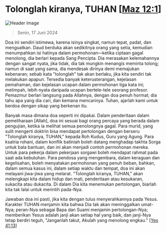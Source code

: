 
# Tolonglah kiranya, TUHAN [[Maz 12:1](http://alkitab.sabda.org/?Maz%2012:1)]

![Header Image](https://alkitab.app/slice/sunrise.jpg)

> Senin, 17 Juni 2024

Doa ini sendiri istimewa, karena isinya singkat, namun tepat, padat, dan menguatkan. Daud berduka akan sedikitnya orang yang setia, kemudian menumpahkan isi hatinya dalam permohonan—ketika ciptaan gagal menolong, dia berlari kepada Sang Pencipta. Dia merasakan kelemahannya dengan sangat nyata, jika tidak, dia tak mungkin menangis meminta tolong; namun di saat yang sama, dia mendesak dirinya demi memajukan kebenaran; sebab kata "tolonglah" tak akan berlaku, jika kita sendiri tak melakukan apapun. Tersedia banyak keterusterangan, kejelasan pemahaman, dan kejelasan ucapan dalam permohonan tiga kata ini; melimpah, lebih nyata daripada ucapan bertele-tele seorang profesor. Pemazmur berlari langsung pada Allahnya, dengan doa penuh hormat; dia tahu apa yang dia cari, dan kemana mencarinya. Tuhan, ajarlah kami untuk berdoa dengan sikap yang berkenan itu.

Banyak masa dimana doa seperti ini dipakai. Dalam penderitaan dalam pemeliharaan [Allah], doa ini sesuai bagi orang percaya yang berada dalam pengujian, ketika ia melihat semua penolongnya gagal. Para murid, yang sulit mengerti doktrin bisa mendapat pertolongan dengan berseru "Tolonglah kiranya, TUHAN," kepada Roh Kudus, Guru yang Agung. Para ksatria rohani, dalam konflik batiniah boleh datang menghadap takhta Sorga untuk bala bantuan, dan ini akan menjadi contoh permohonan mereka. Untuk para pekerja dalam pekerjaan sorgawi boleh mendapat rahmat pada saat ada kebutuhan. Para pendosa yang mengembara, dalam keraguan dan kegelisahan, boleh menyatakan permohonan yang penuh beban, bahkan, dalam semua kasus ini, dalam setiap waktu dan tempat, doa ini akan melayani jiwa-jiwa yang melarat. "Tolonglah kiranya, TUHAN," akan melengkapi kita dalam hidup dan mati, penderitaan atau kesukaran, sukacita atau dukacita. Di dalam Dia kita menemukan pertolongan, biarlah kita tak lalai untuk merintih pada-Nya.

Jawaban doa ini pasti, jika kita dengan tulus menyerahkannya pada Yesus. Karakter TUHAN menjamin kita bahwa Dia tak akan meninggalkan umat-Nya; peran-Nya sebagai Bapa dan Suami menjamin pertolongan-Nya; memberikan Yesus adalah janji akan setiap hal yang baik, dan janji-Nya tetap berdiri teguh, "Janganlah takut, Akulah yang menolong engkau." [[Yes 41:13](http://alkitab.sabda.org/?Yes%2041:13)]
    